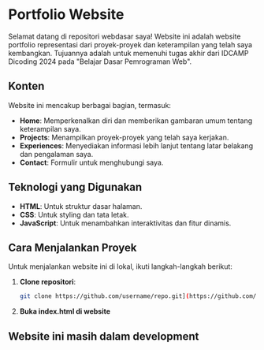 # Portfolio Website

Selamat datang di repositori webdasar saya! Website ini adalah website portfolio representasi dari proyek-proyek dan keterampilan yang telah saya kembangkan. Tujuannya adalah untuk memenuhi tugas akhir dari IDCAMP Dicoding 2024 pada "Belajar Dasar Pemrograman Web".

## Konten

Website ini mencakup berbagai bagian, termasuk:

- **Home**: Memperkenalkan diri dan memberikan gambaran umum tentang keterampilan saya.
- **Projects**: Menampilkan proyek-proyek yang telah saya kerjakan.
- **Experiences**: Menyediakan informasi lebih lanjut tentang latar belakang dan pengalaman saya.
- **Contact**: Formulir untuk menghubungi saya.

## Teknologi yang Digunakan

- **HTML**: Untuk struktur dasar halaman.
- **CSS**: Untuk styling dan tata letak.
- **JavaScript**: Untuk menambahkan interaktivitas dan fitur dinamis.

## Cara Menjalankan Proyek

Untuk menjalankan website ini di lokal, ikuti langkah-langkah berikut:

1. **Clone repositori**:
   ```bash
   git clone https://github.com/username/repo.git](https://github.com/FirPearce/webdasar-idcamp2024.git
2. **Buka index.html di website**

## Website ini masih dalam development
